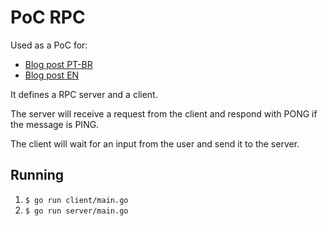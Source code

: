 # PoC RPC

Used as a PoC for:
- [Blog post PT-BR](https://mfbmina.dev/posts/golang-grpc/)
- [Blog post EN](https://mfbmina.dev/en/posts/golang-grpc/)

It defines a RPC server and a client.

The server will receive a request from the client and respond with PONG if the message is PING. 

The client will wait for an input from the user and send it to the server.

## Running

1. `$ go run client/main.go`
1. `$ go run server/main.go`
